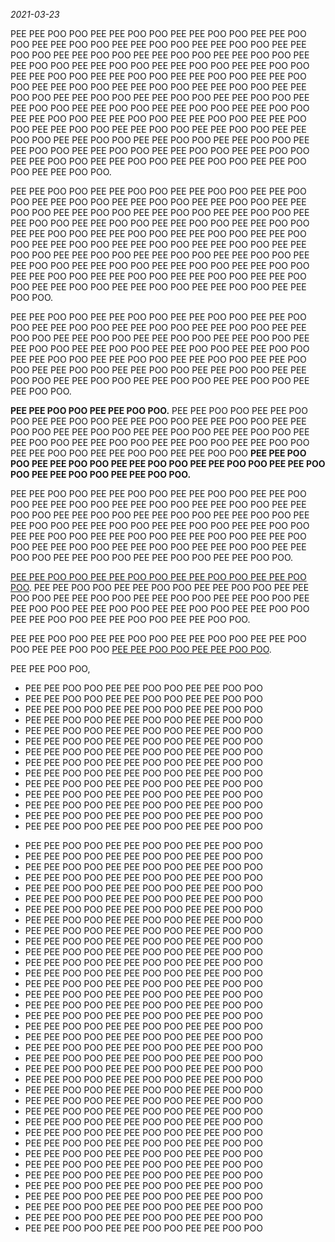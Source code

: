 *2021-03-23*

PEE PEE POO POO PEE PEE POO POO PEE PEE POO POO PEE PEE POO POO PEE PEE POO POO PEE PEE POO POO PEE PEE POO POO PEE PEE POO POO PEE PEE POO POO PEE PEE POO POO PEE PEE POO POO PEE PEE POO POO PEE PEE POO POO PEE PEE POO POO PEE PEE POO POO PEE PEE POO POO PEE PEE POO POO PEE PEE POO POO PEE PEE POO POO PEE PEE POO POO PEE PEE POO POO PEE PEE POO POO PEE PEE POO POO PEE PEE POO POO PEE PEE POO POO PEE PEE POO POO PEE PEE POO POO PEE PEE POO POO PEE PEE POO POO PEE PEE POO POO PEE PEE POO POO PEE PEE POO POO PEE PEE POO POO PEE PEE POO POO PEE PEE POO POO PEE PEE POO POO PEE PEE POO POO PEE PEE POO POO PEE PEE POO POO PEE PEE POO POO PEE PEE POO POO PEE PEE POO POO PEE PEE POO POO PEE PEE POO POO PEE PEE POO POO PEE PEE POO POO PEE PEE POO POO PEE PEE POO POO PEE PEE POO POO PEE PEE POO POO.

PEE PEE POO POO PEE PEE POO POO PEE PEE POO POO PEE PEE POO POO PEE PEE POO POO PEE PEE POO POO PEE PEE POO POO PEE PEE POO POO PEE PEE POO POO PEE PEE POO POO PEE PEE POO POO PEE PEE POO POO PEE PEE POO POO PEE PEE POO POO PEE PEE POO POO PEE PEE POO POO PEE PEE POO POO PEE PEE POO POO PEE PEE POO POO PEE PEE POO POO PEE PEE POO POO PEE PEE POO POO PEE PEE POO POO PEE PEE POO POO PEE PEE POO POO PEE PEE POO POO PEE PEE POO POO PEE PEE POO POO PEE PEE POO POO PEE PEE POO POO PEE PEE POO POO PEE PEE POO POO PEE PEE POO POO PEE PEE POO POO PEE PEE POO POO PEE PEE POO POO PEE PEE POO POO PEE PEE POO POO.

PEE PEE POO POO PEE PEE POO POO PEE PEE POO POO PEE PEE POO POO PEE PEE POO POO PEE PEE POO POO PEE PEE POO POO PEE PEE POO POO PEE PEE POO POO PEE PEE POO POO PEE PEE POO POO PEE PEE POO POO PEE PEE POO POO PEE PEE POO POO PEE PEE POO POO PEE PEE POO POO PEE PEE POO POO PEE PEE POO POO PEE PEE POO POO PEE PEE POO POO PEE PEE POO POO PEE PEE POO POO PEE PEE POO POO PEE PEE POO POO PEE PEE POO POO PEE PEE POO POO PEE PEE POO POO.

**PEE PEE POO POO PEE PEE POO POO.** PEE PEE POO POO PEE PEE POO POO PEE PEE POO POO PEE PEE POO POO PEE PEE POO POO PEE PEE POO POO PEE PEE POO POO PEE PEE POO POO PEE PEE POO POO PEE PEE POO POO PEE PEE POO POO PEE PEE POO POO PEE PEE POO POO PEE PEE POO POO PEE PEE POO POO PEE PEE POO POO **PEE PEE POO POO PEE PEE POO POO PEE PEE POO POO PEE PEE POO POO PEE PEE POO POO PEE PEE POO POO PEE PEE POO POO.** 

PEE PEE POO POO PEE PEE POO POO PEE PEE POO POO PEE PEE POO POO PEE PEE POO POO PEE PEE POO POO PEE PEE POO POO PEE PEE POO POO PEE PEE POO POO PEE PEE POO POO PEE PEE POO POO PEE PEE POO POO PEE PEE POO POO PEE PEE POO POO PEE PEE POO POO PEE PEE POO POO PEE PEE POO POO PEE PEE POO POO PEE PEE POO POO PEE PEE POO POO PEE PEE POO POO PEE PEE POO POO PEE PEE POO POO PEE PEE POO POO PEE PEE POO POO PEE PEE POO POO.

[PEE PEE POO POO PEE PEE POO POO PEE PEE POO POO PEE PEE POO POO][1]. PEE PEE POO POO PEE PEE POO POO PEE PEE POO POO PEE PEE POO POO PEE PEE POO POO PEE PEE POO POO PEE PEE POO POO PEE PEE POO POO PEE PEE POO POO PEE PEE POO POO PEE PEE POO POO PEE PEE POO POO PEE PEE POO POO PEE PEE POO POO.

[1]: https://rms-open-letter.github.io/appendix

PEE PEE POO POO PEE PEE POO POO PEE PEE POO POO PEE PEE POO POO PEE PEE POO POO [PEE PEE POO POO PEE PEE POO POO](https://github.com/rms-open-letter/rms-open-letter.github.io/pulls).

PEE PEE POO POO,

- PEE PEE POO POO PEE PEE POO POO PEE PEE POO POO
- PEE PEE POO POO PEE PEE POO POO PEE PEE POO POO
- PEE PEE POO POO PEE PEE POO POO PEE PEE POO POO
- PEE PEE POO POO PEE PEE POO POO PEE PEE POO POO
- PEE PEE POO POO PEE PEE POO POO PEE PEE POO POO
- PEE PEE POO POO PEE PEE POO POO PEE PEE POO POO
- PEE PEE POO POO PEE PEE POO POO PEE PEE POO POO
- PEE PEE POO POO PEE PEE POO POO PEE PEE POO POO
- PEE PEE POO POO PEE PEE POO POO PEE PEE POO POO
- PEE PEE POO POO PEE PEE POO POO PEE PEE POO POO
- PEE PEE POO POO PEE PEE POO POO PEE PEE POO POO
- PEE PEE POO POO PEE PEE POO POO PEE PEE POO POO
- PEE PEE POO POO PEE PEE POO POO PEE PEE POO POO
- PEE PEE POO POO PEE PEE POO POO PEE PEE POO POO

<!-- Any additional signees should go below this comment in chronological order -->

- PEE PEE POO POO PEE PEE POO POO PEE PEE POO POO
- PEE PEE POO POO PEE PEE POO POO PEE PEE POO POO
- PEE PEE POO POO PEE PEE POO POO PEE PEE POO POO
- PEE PEE POO POO PEE PEE POO POO PEE PEE POO POO
- PEE PEE POO POO PEE PEE POO POO PEE PEE POO POO
- PEE PEE POO POO PEE PEE POO POO PEE PEE POO POO
- PEE PEE POO POO PEE PEE POO POO PEE PEE POO POO
- PEE PEE POO POO PEE PEE POO POO PEE PEE POO POO
- PEE PEE POO POO PEE PEE POO POO PEE PEE POO POO
- PEE PEE POO POO PEE PEE POO POO PEE PEE POO POO
- PEE PEE POO POO PEE PEE POO POO PEE PEE POO POO
- PEE PEE POO POO PEE PEE POO POO PEE PEE POO POO
- PEE PEE POO POO PEE PEE POO POO PEE PEE POO POO
- PEE PEE POO POO PEE PEE POO POO PEE PEE POO POO
- PEE PEE POO POO PEE PEE POO POO PEE PEE POO POO
- PEE PEE POO POO PEE PEE POO POO PEE PEE POO POO
- PEE PEE POO POO PEE PEE POO POO PEE PEE POO POO
- PEE PEE POO POO PEE PEE POO POO PEE PEE POO POO
- PEE PEE POO POO PEE PEE POO POO PEE PEE POO POO
- PEE PEE POO POO PEE PEE POO POO PEE PEE POO POO
- PEE PEE POO POO PEE PEE POO POO PEE PEE POO POO
- PEE PEE POO POO PEE PEE POO POO PEE PEE POO POO
- PEE PEE POO POO PEE PEE POO POO PEE PEE POO POO
- PEE PEE POO POO PEE PEE POO POO PEE PEE POO POO
- PEE PEE POO POO PEE PEE POO POO PEE PEE POO POO
- PEE PEE POO POO PEE PEE POO POO PEE PEE POO POO
- PEE PEE POO POO PEE PEE POO POO PEE PEE POO POO
- PEE PEE POO POO PEE PEE POO POO PEE PEE POO POO
- PEE PEE POO POO PEE PEE POO POO PEE PEE POO POO
- PEE PEE POO POO PEE PEE POO POO PEE PEE POO POO
- PEE PEE POO POO PEE PEE POO POO PEE PEE POO POO
- PEE PEE POO POO PEE PEE POO POO PEE PEE POO POO
- PEE PEE POO POO PEE PEE POO POO PEE PEE POO POO
- PEE PEE POO POO PEE PEE POO POO PEE PEE POO POO
- PEE PEE POO POO PEE PEE POO POO PEE PEE POO POO
- PEE PEE POO POO PEE PEE POO POO PEE PEE POO POO
- PEE PEE POO POO PEE PEE POO POO PEE PEE POO POO
